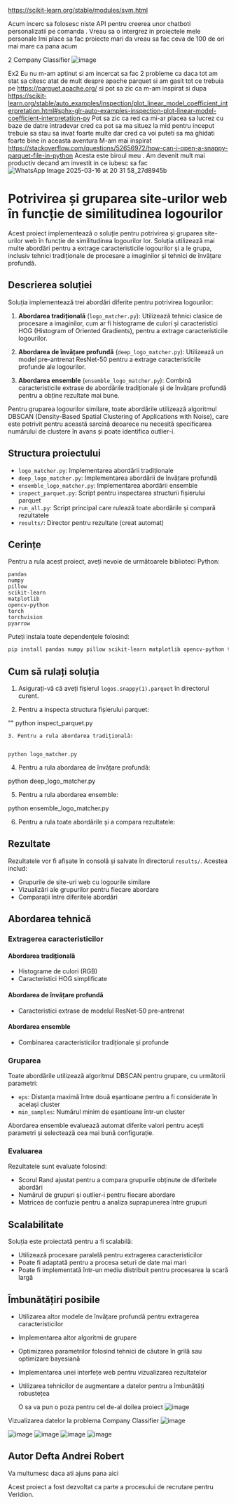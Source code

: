 https://scikit-learn.org/stable/modules/svm.html


Acum incerc sa folosesc niste API pentru creerea unor chatboti personalizatii pe comanda . Vreau sa o intergrez in proiectele mele personale 
Imi place sa fac proiecte mari da vreau sa fac ceva de 100 de ori mai mare ca pana acum 


2 Company Classifier
![image](https://github.com/user-attachments/assets/7a9a6512-80ca-40f4-a33a-7dc9aa8f2eb2)





Ex2 Eu nu m-am aptinut si am incercat sa fac 2 probleme ca daca tot am stat sa citesc atat de mult despre apache parquet si am gasit tot ce trebuia pe https://parquet.apache.org/ si pot sa zic ca m-am inspirat si dupa https://scikit-learn.org/stable/auto_examples/inspection/plot_linear_model_coefficient_interpretation.html#sphx-glr-auto-examples-inspection-plot-linear-model-coefficient-interpretation-py
   Pot  sa zic ca red ca mi-ar placea sa lucrez cu baze de datre intradevar cred ca pot sa ma situez la mid pentru inceput trebuie sa stau sa invat foarte multe dar cred ca voi puteti sa ma ghidati foarte bine in aceasta aventura
   M-am mai inspirat https://stackoverflow.com/questions/52656972/how-can-i-open-a-snappy-parquet-file-in-python
Acesta este biroul meu . Am devenit mult mai productiv decand am investit in ce iubesc sa fac 
![WhatsApp Image 2025-03-16 at 20 31 58_27d8945b](https://github.com/user-attachments/assets/834a5196-6f90-42e2-a1fe-0d0aea90b4c9)

# Potrivirea și gruparea site-urilor web în funcție de similitudinea logourilor

Acest proiect implementează o soluție pentru potrivirea și gruparea site-urilor web în funcție de similitudinea logourilor lor. Soluția utilizează mai multe abordări pentru a extrage caracteristicile logourilor și a le grupa, inclusiv tehnici tradiționale de procesare a imaginilor și tehnici de învățare profundă.

## Descrierea soluției

Soluția implementează trei abordări diferite pentru potrivirea logourilor:

1. **Abordarea tradițională** (`logo_matcher.py`): Utilizează tehnici clasice de procesare a imaginilor, cum ar fi histograme de culori și caracteristici HOG (Histogram of Oriented Gradients), pentru a extrage caracteristicile logourilor.

2. **Abordarea de învățare profundă** (`deep_logo_matcher.py`): Utilizează un model pre-antrenat ResNet-50 pentru a extrage caracteristicile profunde ale logourilor.

3. **Abordarea ensemble** (`ensemble_logo_matcher.py`): Combină caracteristicile extrase de abordările tradiționale și de învățare profundă pentru a obține rezultate mai bune.

Pentru gruparea logourilor similare, toate abordările utilizează algoritmul DBSCAN (Density-Based Spatial Clustering of Applications with Noise), care este potrivit pentru această sarcină deoarece nu necesită specificarea numărului de clustere în avans și poate identifica outlier-i.

## Structura proiectului

- `logo_matcher.py`: Implementarea abordării tradiționale
- `deep_logo_matcher.py`: Implementarea abordării de învățare profundă
- `ensemble_logo_matcher.py`: Implementarea abordării ensemble
- `inspect_parquet.py`: Script pentru inspectarea structurii fișierului parquet
- `run_all.py`: Script principal care rulează toate abordările și compară rezultatele
- `results/`: Director pentru rezultate (creat automat)

## Cerințe

Pentru a rula acest proiect, aveți nevoie de următoarele biblioteci Python:

```
pandas
numpy
pillow
scikit-learn
matplotlib
opencv-python
torch
torchvision
pyarrow
```

Puteți instala toate dependențele folosind:

```bash
pip install pandas numpy pillow scikit-learn matplotlib opencv-python torch torchvision pyarrow
```

## Cum să rulați soluția

1. Asigurați-vă că aveți fișierul `logos.snappy(1).parquet` în directorul curent.

2. Pentru a inspecta structura fișierului parquet:

""
python inspect_parquet.py
```
3. Pentru a rula abordarea tradițională:


python logo_matcher.py
```

4. Pentru a rula abordarea de învățare profundă:


python deep_logo_matcher.py


5. Pentru a rula abordarea ensemble:


python ensemble_logo_matcher.py


6. Pentru a rula toate abordările și a compara rezultatele:


## Rezultate

Rezultatele vor fi afișate în consolă și salvate în directorul `results/`. Acestea includ:

- Grupurile de site-uri web cu logourile similare
- Vizualizări ale grupurilor pentru fiecare abordare
- Comparații între diferitele abordări

## Abordarea tehnică

### Extragerea caracteristicilor

#### Abordarea tradițională
- Histograme de culori (RGB)
- Caracteristici HOG simplificate

#### Abordarea de învățare profundă
- Caracteristici extrase de modelul ResNet-50 pre-antrenat

#### Abordarea ensemble
- Combinarea caracteristicilor tradiționale și profunde

### Gruparea

Toate abordările utilizează algoritmul DBSCAN pentru grupare, cu următorii parametri:
- `eps`: Distanța maximă între două eșantioane pentru a fi considerate în același cluster
- `min_samples`: Numărul minim de eșantioane într-un cluster

Abordarea ensemble evaluează automat diferite valori pentru acești parametri și selectează cea mai bună configurație.

### Evaluarea

Rezultatele sunt evaluate folosind:
- Scorul Rand ajustat pentru a compara grupurile obținute de diferitele abordări
- Numărul de grupuri și outlier-i pentru fiecare abordare
- Matricea de confuzie pentru a analiza suprapunerea între grupuri

## Scalabilitate

Soluția este proiectată pentru a fi scalabilă:
- Utilizează procesare paralelă pentru extragerea caracteristicilor
- Poate fi adaptată pentru a procesa seturi de date mai mari
- Poate fi implementată într-un mediu distribuit pentru procesarea la scară largă

## Îmbunătățiri posibile

- Utilizarea altor modele de învățare profundă pentru extragerea caracteristicilor
- Implementarea altor algoritmi de grupare
- Optimizarea parametrilor folosind tehnici de căutare în grilă sau optimizare bayesiană
- Implementarea unei interfețe web pentru vizualizarea rezultatelor
- Utilizarea tehnicilor de augmentare a datelor pentru a îmbunătăți robustețea


  O sa va pun o poza pentru cel de-al doilea proiect
  ![image](https://github.com/user-attachments/assets/8cbc9d90-8877-4079-a2a1-8d70626bea08)


 Vizualizarea datelor la problema Company Classifier 
  ![image](https://github.com/user-attachments/assets/8c9c804b-8b34-45db-a893-1aea7cbf31e2)
  
![image](https://github.com/user-attachments/assets/a8dd33e9-0663-40d5-a0c1-945bf8e52ce2)
![image](https://github.com/user-attachments/assets/1afbecee-ff6a-40d1-9f12-a975714779a4)
![image](https://github.com/user-attachments/assets/43a87428-cf9e-42dd-b8a1-005ea29b9651)
![image](https://github.com/user-attachments/assets/4b36c4ae-1c2e-4429-8a08-2fafff1e89d4)




  


## Autor Defta Andrei Robert
Va multumesc daca ati ajuns pana aici 

Acest proiect a fost dezvoltat ca parte a procesului de recrutare pentru Veridion. 
